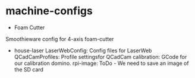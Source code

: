 # machine-configs

* Foam Cutter

Smoothieware config for 4-axis foam-cutter

* house-laser
  LaserWebConfig: Config files for LaserWeb
  QCadCamProfiles: Profile settingsfor QCadCam
  calibration: GCode for our calibration domino. 
  rpi-image: ToDo - We need to save an image of the SD card
